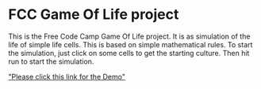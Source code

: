# FCC Game Of Life project

This is the Free Code Camp Game Of Life project. It is as simulation of the life of simple life cells. This is based on simple mathematical rules.
To start the simulation, just click on some cells to get the starting culture. Then hit run to start the simulation.

["Please click this link for the Demo"](https://tebogos.github.io/fcc-game-of-life)
